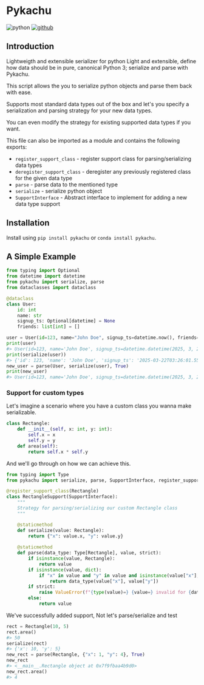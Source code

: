 # Pykachu
![python](https://img.shields.io/badge/Python-FFD43B?style=for-the-badge&logo=python&logoColor=blue)
[![github](https://img.shields.io/badge/GitHub-100000?style=for-the-badge&logo=github&logoColor=white)](https://github.com/GrayHat12/pykachu)

## Introduction

Lightweigth and extensible serializer for python
Light and extensible, define how data should be in pure, canonical Python 3; serialize and parse with Pykachu.

This script allows the you to serialize python objects and parse them 
back with ease. 

Supports most standard data types out of the box and 
let's you specify a serialization and parsing strategy for your new
data types. 

You can even modify the strategy for existing supported data
types if you want.

This file can also be imported as a module and contains the following
exports:

* `register_support_class` - register support class for parsing/serializing data types
* `deregister_support_class` - deregister any previously registered class for the given data type
* `parse` - parse data to the mentioned type
* `serialize` - serialize python object
* `SupportInterface` - Abstract interface to implement for adding a new data type support

## Installation

Install using `pip install pykachu` or `conda install pykachu`.

## A Simple Example

```py
from typing import Optional
from datetime import datetime
from pykachu import serialize, parse
from dataclasses import dataclass

@dataclass
class User:
    id: int
    name: str
    signup_ts: Optional[datetime] = None
    friends: list[int] = []

user = User(id=123, name="John Doe", signup_ts=datetime.now(), friends=[1,2])
print(user)
#> User(id=123, name='John Doe', signup_ts=datetime.datetime(2025, 3, 22, 3, 26, 1, 551584), friends=[1, 2])
print(serialize(user))
#> {'id': 123, 'name': 'John Doe', 'signup_ts': '2025-03-22T03:26:01.551584', 'friends': [1, 2]}
new_user = parse(User, serialize(user), True)
print(new_user)
#> User(id=123, name='John Doe', signup_ts=datetime.datetime(2025, 3, 22, 3, 26, 1, 551584), friends=[1, 2])
```

### Support for custom types

Let's imagine a scenario where you have a custom class you wanna make serializable.
```py
class Rectangle:
    def __init__(self, x: int, y: int):
        self.x = x
        self.y = y
    def area(self):
        return self.x * self.y
```

And we'll go through on how we can achieve this.
```py
from typing import Type
from pykachu import serialize, parse, SupportInterface, register_support_class

@register_support_class(Rectangle)
class RectangleSupport(SupportInterface):
    """
    Strategy for parsing/serializing our custom Rectangle class
    """

    @staticmethod
    def serialize(value: Rectangle):
        return {"x": value.x, "y": value.y}
    
    @staticmethod
    def parse(data_type: Type[Rectangle], value, strict):
        if isinstance(value, Rectangle):
            return value
        if isinstance(value, dict):
            if "x" in value and "y" in value and isinstance(value["x"], int) and isinstance(value["y"], int):
                return data_type(value["x"], value["y"])
        if strict:
            raise ValueError(f"{type(value)=} {value=} invalid for {data_type=}")
        else:
            return value
```
We've successfully added support, Not let's parse/serialize and test
```py
rect = Rectangle(10, 5)
rect.area()
#> 50
serialize(rect)
#> {'x': 10, 'y': 5}
new_rect = parse(Rectangle, {"x": 1, "y": 4}, True) 
new_rect
#> <__main__.Rectangle object at 0x7f9fbaa4b9d0>
new_rect.area()
#> 4
```